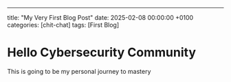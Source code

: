 ---
title: "My Very First Blog Post"
date: 2025-02-08 00:00:00 +0100
categories: [chit-chat]
tags: [First Blog]

# Hello Cybersecurity Community

This is going to be my personal journey to mastery  
